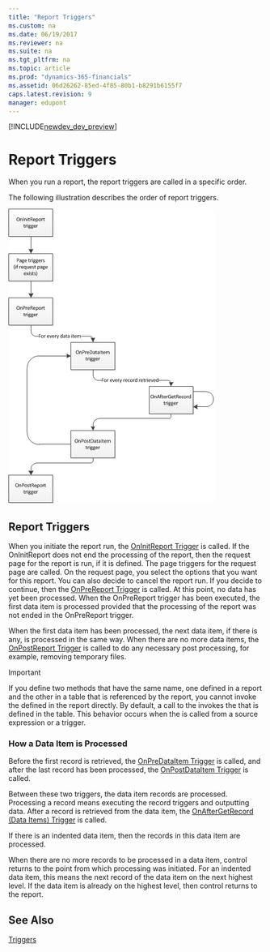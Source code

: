 ```yaml
---
title: "Report Triggers"
ms.custom: na
ms.date: 06/19/2017
ms.reviewer: na
ms.suite: na
ms.tgt_pltfrm: na
ms.topic: article
ms.prod: "dynamics-365-financials"
ms.assetid: 06d26262-85ed-4f85-80b1-b8291b6155f7
caps.latest.revision: 9
manager: edupont
---
```


[!INCLUDE[newdev_dev_preview](../includes/newdev_dev_preview.md)]

# Report Triggers
When you run a report, the report triggers are called in a specific order.  

 The following illustration describes the order of report triggers.  

 ![Order of report triggers](../media/reporttriggers.png "ReportTriggers")  

## Report Triggers  
 When you initiate the report run, the [OnInitReport Trigger](devenv-oninitreport-trigger.md) is called. If the OnInitReport does not end the processing of the report, then the request page for the report is run, if it is defined. The page triggers for the request page are called. On the request page, you select the options that you want for this report. You can also decide to cancel the report run. If you decide to continue, then the [OnPreReport Trigger](devenv-onprereport-trigger.md) is called. At this point, no data has yet been processed. When the OnPreReport trigger has been executed, the first data item is processed provided that the processing of the report was not ended in the OnPreReport trigger.  

 When the first data item has been processed, the next data item, if there is any, is processed in the same way. When there are no more data items, the [OnPostReport Trigger](devenv-onpostreport-trigger.md) is called to do any necessary post processing, for example, removing temporary files.  

> [!IMPORTANT]  
>  If you define two methods that have the same name, one defined in a report and the other in a table that is referenced by the report, you cannot invoke the  defined in the report directly. By default, a call to the  invokes the  that is defined in the table. This behavior occurs when the  is called from a source expression or a trigger.  

### How a Data Item is Processed  
 Before the first record is retrieved, the [OnPreDataItem Trigger](devenv-onpredataitem-trigger.md) is called, and after the last record has been processed, the [OnPostDataItem Trigger](devenv-onpostdataitem-trigger.md) is called.  

 Between these two triggers, the data item records are processed. Processing a record means executing the record triggers and outputting data. After a record is retrieved from the data item, the [OnAfterGetRecord (Data Items) Trigger](devenv-onaftergetrecord-data-items-trigger.md) is called.  

 If there is an indented data item, then the records in this data item are processed.  

 When there are no more records to be processed in a data item, control returns to the point from which processing was initiated. For an indented data item, this means the next record of the data item on the next highest level. If the data item is already on the highest level, then control returns to the report.  

## See Also  
 [Triggers](devenv-triggers.md)  
